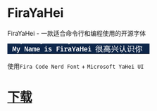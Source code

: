 # FiraYaHei

FiraYaHei - 一款适合命令行和编程使用的开源字体

![](example.png)

使用`Fira Code Nerd Font` + `Microsoft YaHei UI`

# [下载](https://github.com/sfc9982/FiraYaHei/releases)
